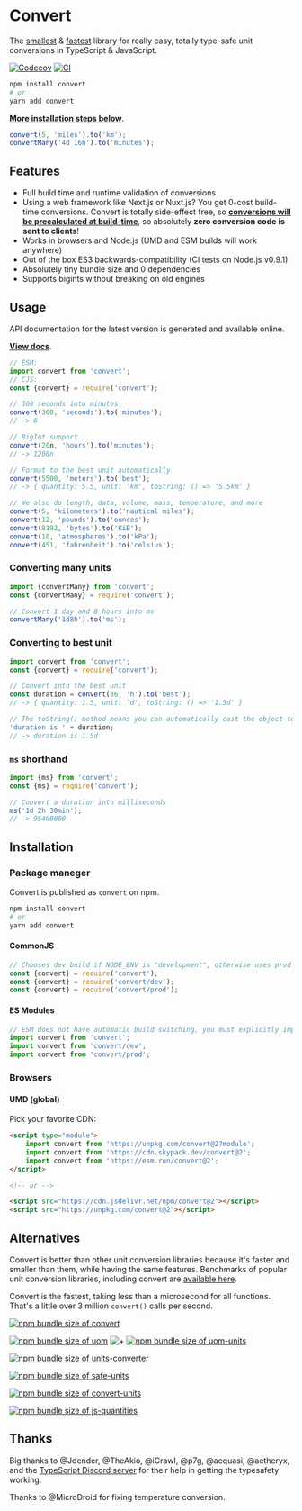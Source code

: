 # Convert

The [smallest](https://bundlephobia.com/result?p=convert) & [fastest](https://github.com/jonahsnider/js-unit-conversion-benchmarks) library for really easy, totally type-safe unit conversions in TypeScript & JavaScript.

[![Codecov](https://img.shields.io/codecov/c/gh/jonahsnider/convert)](https://codecov.io/gh/jonahsnider/convert)
[![CI](https://github.com/jonahsnider/convert/actions/workflows/ci.yml/badge.svg)](https://github.com/jonahsnider/convert/actions/workflows/ci.yml)

```sh
npm install convert
# or
yarn add convert
```

[**More installation steps below**](#Installation).

```js
convert(5, 'miles').to('km');
convertMany('4d 16h').to('minutes');
```

## Features

- Full build time and runtime validation of conversions
- Using a web framework like Next.js or Nuxt.js? You get 0-cost build-time conversions. Convert is totally side-effect free, so [**conversions will be precalculated at build-time**](https://github.com/jonahsnider/convert/blob/master/docs/build-time-optimizations.tsx), so absolutely **zero conversion code is sent to clients**!
- Works in browsers and Node.js (UMD and ESM builds will work anywhere)
- Out of the box ES3 backwards-compatibility (CI tests on Node.js v0.9.1)
- Absolutely tiny bundle size and 0 dependencies
- Supports bigints without breaking on old engines

## Usage

API documentation for the latest version is generated and available online.

[**View docs**](https://convert.jonah.pw).

```ts
// ESM:
import convert from 'convert';
// CJS:
const {convert} = require('convert');

// 360 seconds into minutes
convert(360, 'seconds').to('minutes');
// -> 6

// BigInt support
convert(20n, 'hours').to('minutes');
// -> 1200n

// Format to the best unit automatically
convert(5500, 'meters').to('best');
// -> { quantity: 5.5, unit: 'km', toString: () => '5.5km' }

// We also do length, data, volume, mass, temperature, and more
convert(5, 'kilometers').to('nautical miles');
convert(12, 'pounds').to('ounces');
convert(8192, 'bytes').to('KiB');
convert(10, 'atmospheres').to('kPa');
convert(451, 'fahrenheit').to('celsius');
```

### Converting many units

```ts
import {convertMany} from 'convert';
const {convertMany} = require('convert');

// Convert 1 day and 8 hours into ms
convertMany('1d8h').to('ms');
```

### Converting to best unit

```ts
import convert from 'convert';
const {convert} = require('convert');

// Convert into the best unit
const duration = convert(36, 'h').to('best');
// -> { quantity: 1.5, unit: 'd', toString: () => '1.5d' }

// The toString() method means you can automatically cast the object to a string without any issues
'duration is ' + duration;
// -> duration is 1.5d
```

### `ms` shorthand

```ts
import {ms} from 'convert';
const {ms} = require('convert');

// Convert a duration into milliseconds
ms('1d 2h 30min');
// -> 95400000
```

## Installation

### Package maneger

Convert is published as `convert` on npm.

```sh
npm install convert
# or
yarn add convert
```

#### CommonJS

```js
// Chooses dev build if NODE_ENV is "development", otherwise uses prod build
const {convert} = require('convert');
const {convert} = require('convert/dev');
const {convert} = require('convert/prod');
```

#### ES Modules

```js
// ESM does not have automatic build switching, you must explicitly import the dev build
import convert from 'convert';
import convert from 'convert/dev';
import convert from 'convert/prod';
```

### Browsers

#### UMD (global)

Pick your favorite CDN:

```html
<script type="module">
	import convert from 'https://unpkg.com/convert@2?module';
	import convert from 'https://cdn.skypack.dev/convert@2';
	import convert from 'https://esm.run/convert@2';
</script>

<!-- or -->

<script src="https://cdn.jsdelivr.net/npm/convert@2"></script>
<script src="https://unpkg.com/convert@2"></script>
```

## Alternatives

Convert is better than other unit conversion libraries because it's faster and smaller than them, while having the same features.
Benchmarks of popular unit conversion libraries, including convert are [available here](https://github.com/jonahsnider/js-unit-conversion-benchmarks).

Convert is the fastest, taking less than a microsecond for all functions.
That's a little over 3 million `convert()` calls per second.

[![npm bundle size of convert](https://img.shields.io/bundlephobia/minzip/convert?label=convert)](https://bundlephobia.com/result?p=convert)

[![npm bundle size of uom](https://img.shields.io/bundlephobia/minzip/uom?label=uom)](https://bundlephobia.com/result?p=uom)
![+](https://img.shields.io/badge/%2B-gray)
[![npm bundle size of uom-units](https://img.shields.io/bundlephobia/minzip/uom-units?label=uom-units)](https://bundlephobia.com/result?p=uom-units)

[![npm bundle size of units-converter](https://img.shields.io/bundlephobia/minzip/units-converter?label=units-converter)](https://bundlephobia.com/result?p=units-converter)

[![npm bundle size of safe-units](https://img.shields.io/bundlephobia/minzip/safe-units?label=safe-units)](https://bundlephobia.com/result?p=safe-units)

[![npm bundle size of convert-units](https://img.shields.io/bundlephobia/minzip/convert-units?label=convert-units)](https://bundlephobia.com/result?p=convert-units)

[![npm bundle size of js-quantities](https://img.shields.io/bundlephobia/minzip/js-quantities?label=js-quantities)](https://bundlephobia.com/result?p=js-quantities)

## Thanks

Big thanks to @Jdender, @TheAkio, @iCrawl, @p7g, @aequasi, @aetheryx, and the [TypeScript Discord server](https://discord.gg/typescript) for their help in getting the typesafety working.

Thanks to @MicroDroid for fixing temperature conversion.
